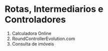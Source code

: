 
# Rotas, Intermediarios e Controladores

1. Calculadora Online
2. RoundControllerEvolution.com
3. Consulta de imóveis
